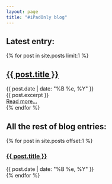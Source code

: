 ```yaml
---
layout: page
title: "#iPadOnly blog"
---
```


## Latest entry:

<div class="posts">
{% for post in site.posts limit:1 %}
<div class="post">
	<h2><a href="{{ post.url }}">{{ post.title }}</a></h2>
	<div class="date">
	{{ post.date | date: "%B %e, %Y" }}
	</div>
	<div class="entry">
	{{ post.excerpt }}
	</div>
	<a href="{{ post.url }}">Read more...</a>
</div>
{% endfor %}
</div>


## All the rest of blog entries:

<div class="posts">
{% for post in site.posts offset:1 %}
<div class="post">
	<h3><a href="{{ site.baseurl }}{{ post.url }}">{{ post.title }}</a></h3>
	<div class="date">
	{{ post.date | date: "%B %e, %Y" }}
	</div>
</div>
{% endfor %}
</div>
